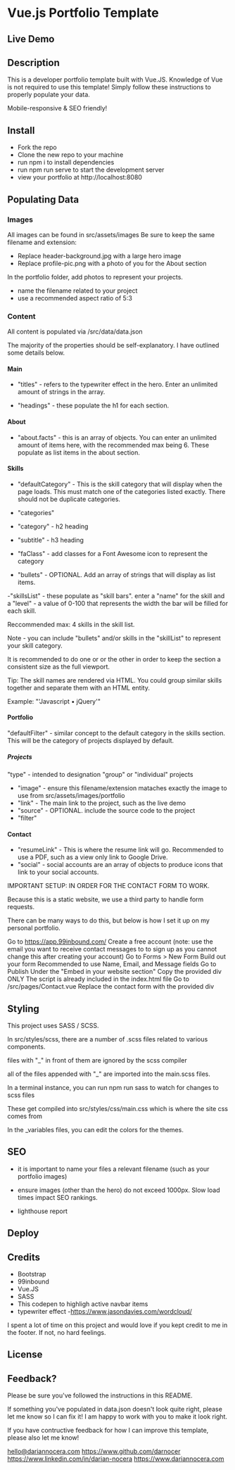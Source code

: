 # Vue.js Portfolio Template

## Live Demo

## Description

This is a developer portfolio template built with Vue.JS. Knowledge of Vue is not required to use this template! Simply follow these instructions to properly populate your data.

Mobile-responsive & SEO friendly!

## Install

- Fork the repo
- Clone the new repo to your machine
- run npm i to install dependencies
- run npm run serve to start the development server
- view your portfolio at http://localhost:8080

## Populating Data

### Images

All images can be found in src/assets/images
Be sure to keep the same filename and extension:

- Replace header-background.jpg with a large hero image
- Replace profile-pic.png with a photo of you for the About section

In the portfolio folder, add photos to represent your projects.

- name the filename related to your project
- use a recommended aspect ratio of 5:3

### Content

All content is populated via /src/data/data.json

The majority of the properties should be self-explanatory. I have outlined some details below.

#### Main

- "titles" - refers to the typewriter effect in the hero. Enter an unlimited amount of strings in the array.

- "headings" - these populate the h1 for each section.

#### About

- "about.facts" - this is an array of objects. You can enter an unlimited amount of items here, with the recommended max being 6. These populate as list items in the about section.

#### Skills

- "defaultCategory" - This is the skill category that will display when the page loads. This must match one of the categories listed exactly. There should not be duplicate categories.

- "categories"
- "category" - h2 heading
- "subtitle" - h3 heading
- "faClass" - add classes for a Font Awesome icon to represent the category
- "bullets" - OPTIONAL. Add an array of strings that will display as list items.

-"skillsList" - these populate as "skill bars". enter a "name" for the skill and a "level" - a value of 0-100 that represents the width the bar will be filled for each skill.

Reccommended max: 4 skills in the skill list.

Note - you can include "bullets" and/or skills in the "skillList" to represent your skill category.

It is recommended to do one or or the other in order to keep the section a consistent size as the full viewport.

Tip: The skill names are rendered via HTML. You could group similar skills together and separate them with an HTML entity.

Example: "'Javascript &bull; jQuery'"

#### Portfolio

"defaultFilter" - similar concept to the default category in the skills section. This will be the category of projects displayed by default.

##### Projects

"type" - intended to designation "group" or "individual" projects

- "image" - ensure this filename/extension mataches exactly the image to use from src/assets/images/portfolio
- "link" - The main link to the project, such as the live demo
- "source" - OPTIONAL. include the source code to the project
- "filter"

#### Contact

- "resumeLink" - This is where the resume link will go. Recommended to use a PDF, such as a view only link to Google Drive.
- "social" - social accounts are an array of objects to produce icons that link to your social accounts.

IMPORTANT SETUP: IN ORDER FOR THE CONTACT FORM TO WORK.

Because this is a static website, we use a third party to handle form requests.

There can be many ways to do this, but below is how I set it up on my personal portfolio.

Go to https://app.99inbound.com/
Create a free account (note: use the email you want to receive contact messages to to sign up as you cannot change this after creating your account)
Go to Forms > New Form
Build out your form
Recommended to use Name, Email, and Message fields
Go to Publish
Under the "Embed in your website section"
Copy the provided div ONLY
The script is already included in the index.html file
Go to /src/pages/Contact.vue
Replace the contact form with the provided div

## Styling

This project uses SASS / SCSS.

In src/styles/scss, there are a number of .scss files related to various components.

files with "\_" in front of them are ignored by the scss compiler

all of the files appended with "\_" are imported into the main.scss files.

In a terminal instance, you can run npm run sass to watch for changes to scss files

These get compiled into src/styles/css/main.css which is where the site css comes from

In the \_variables files, you can edit the colors for the themes.

## SEO

- it is important to name your files a relevant filename (such as your portfolio images)
- ensure images (other than the hero) do not exceed 1000px. Slow load times impact SEO rankings.

- lighthouse report

## Deploy

## Credits

- Bootstrap
- 99inbound
- Vue.JS
- SASS
- This codepen to highligh active navbar items
- typewriter effect -https://www.jasondavies.com/wordcloud/

I spent a lot of time on this project and would love if you kept credit to me in the footer. If not, no hard feelings.

## License

## Feedback?

Please be sure you've followed the instructions in this README.

If something you've populated in data.json doesn't look quite right, please let me know so I can fix it! I am happy to work with you to make it look right.

If you have contructive feedback for how I can improve this template, please also let me know!

hello@dariannocera.com
https://www.github.com/darnocer
https://www.linkedin.com/in/darian-nocera
https://www.dariannocera.com
